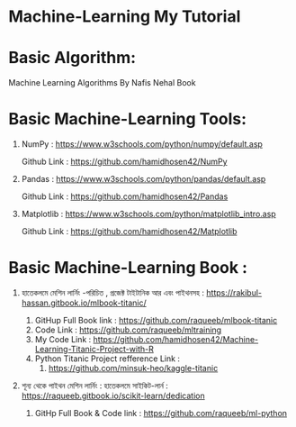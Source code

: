 # Machine-Learning My Tutorial

# Basic Algorithm:

   Machine Learning Algorithms By Nafis Nehal Book

# Basic Machine-Learning Tools:

   1. NumPy : https://www.w3schools.com/python/numpy/default.asp
   
         Github Link : https://github.com/hamidhosen42/NumPy

   2. Pandas : https://www.w3schools.com/python/pandas/default.asp
   
         Github Link : https://github.com/hamidhosen42/Pandas 
  
   3. Matplotlib : https://www.w3schools.com/python/matplotlib_intro.asp
    
         Github Link : https://github.com/hamidhosen42/Matplotlib

# Basic Machine-Learning Book :

   1. হাতেকলমে মেশিন লার্নিং -পরিচিত , প্রজেক্ট টাইটানিক আর এবং পাইথনসহ : https://rakibul-hassan.gitbook.io/mlbook-titanic/
         1. GitHup Full Book link : https://github.com/raqueeb/mlbook-titanic
         2. Code Link : https://github.com/raqueeb/mltraining
         3. My Code Link : https://github.com/hamidhosen42/Machine-Learning-Titanic-Project-with-R
         4. Python Titanic Project refference Link :
            1.  https://github.com/minsuk-heo/kaggle-titanic
      
         
   2. শূন্য থেকে পাইথন মেশিন লার্নিং : হাতেকলমে সাইকিট-লার্ন : https://raqueeb.gitbook.io/scikit-learn/dedication
         1. GitHp Full Book & Code link : https://github.com/raqueeb/ml-python
         
         
 

